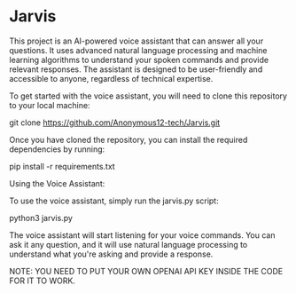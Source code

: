 # Jarvis
This project is an AI-powered voice assistant that can answer all your questions. It uses advanced natural language processing and machine learning algorithms to understand your spoken commands and provide relevant responses. The assistant is designed to be user-friendly and accessible to anyone, regardless of technical expertise.


To get started with the voice assistant, you will need to clone this repository to your local machine:

git clone https://github.com/Anonymous12-tech/Jarvis.git

Once you have cloned the repository, you can install the required dependencies by running:

pip install -r requirements.txt

Using the Voice Assistant:

To use the voice assistant, simply run the jarvis.py script:

python3 jarvis.py

The voice assistant will start listening for your voice commands. You can ask it any question, and it will use natural language processing to understand what you're asking and provide a response.

NOTE: YOU NEED TO PUT YOUR OWN OPENAI API KEY INSIDE THE CODE FOR IT TO WORK.
